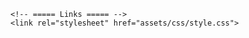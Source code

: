 <!DOCTYPE html>
<html lang="en">
<head>
    <meta charset="UTF-8">
    <meta http-equiv="X-UA-Compatible" content="IE=edge">
    <meta name="viewport" content="width=device-width, initial-scale=1.0">
    <title>Circle Illusion</title>

    <!-- ===== Links ===== -->
    <link rel="stylesheet" href="assets/css/style.css">
</head>
<body>
    <a href="https://www.sololearn.com/profile/23441823" target="_blank"><div class="wrapper">
        <div class="point"></div>
        <div class="circle" style="animation-delay: 0.2s;"></div>
        <div class="circle" style="animation-delay: 0.4s;"></div>
        <div class="circle" style="animation-delay: 0.6s;"></div>
        <div class="circle" style="animation-delay: 0.8s;"></div>
        <div class="circle" style="animation-delay: 1.0s;"></div>
        <div class="circle" style="animation-delay: 1.2s;"></div>
        <div class="circle" style="animation-delay: 1.4s;"></div>
        <div class="circle" style="animation-delay: 1.6s;"></div>
        <div class="circle" style="animation-delay: 1.8s;"></div>
        <div class="circle" style="animation-delay: 2.0s;"></div>
    </div></a>
</body>
</html>
